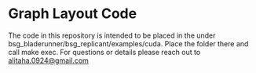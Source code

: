 # Graph Layout Code

The code in this repository is intended to be placed in the under bsg_bladerunner/bsg_replicant/examples/cuda. Place the folder there and call make exec.
For questions or details please reach out to alitaha.0924@gmail.com
